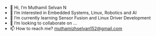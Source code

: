 - 👋 Hi, I’m Muthamil Selvan N
- 👀 I’m interested in Embedded Systems, Linux, Robotics and AI
- 🌱 I’m currently learning Sensor Fusion and Linux Driver Development
- 💞️ I’m looking to collaborate on ...
- 📫 How to reach me? muthamizhselvan152@gmail.com

<!---
MuthamilSelvan152/MuthamilSelvan152 is a ✨ special ✨ repository because its `README.md` (this file) appears on your GitHub profile.
You can click the Preview link to take a look at your changes.
--->
